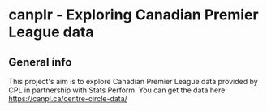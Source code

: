 # canplr - Exploring Canadian Premier League data

## General info

This project's aim is to explore Canadian Premier League data provided by CPL in partnership with Stats Perform. You can get the data here: <https://canpl.ca/centre-circle-data/>
